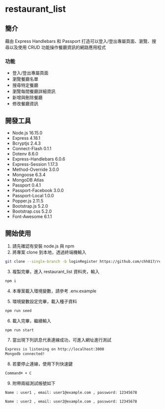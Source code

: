 # restaurant_list

## 簡介
藉由 Express Handlebars 和 Passport 打造可以登入/登出專屬頁面、瀏覽、搜尋以及使用 CRUD 功能操作餐廳資訊的網路應用程式

### 功能
- 登入/登出專屬頁面
- 瀏覽餐廳名單
- 搜尋特定餐廳
- 瀏覽每間餐廳詳細資訊
- 新增與刪除餐廳
- 修改餐廳資訊

## 開發工具
- Node.js 16.15.0
- Express 4.18.1
- Bcryptjs 2.4.3
- Connect-Flash 0.1.1
- Dotenv 8.6.0
- Express-Handlebars 6.0.6
- Express-Session 1.17.3
- Method-Override 3.0.0
- Mongoose 6.3.4
- MongoDB Atlas
- Passport 0.4.1
- Passport-Facebook 3.0.0
- Passport-Local 1.0.0
- Popper.js 2.11.5
- Bootstrap.js 5.2.0
- Bootstrap.css 5.2.0
- Font-Awesome 6.1.1

## 開始使用
1. 請先確認有安裝 node.js 與 npm
2. 將專案 clone 到本地，透過終端機輸入
```zsh
git clone --single-branch -b loginRegister https://github.com/chh817/restaurant_list.git
```
3. 複製完畢，進入 restaurant_list 資料夾，輸入
```zsh
npm i
```
4. 本專案載入環境變數，請參考 .env.example

5. 環境變數設定完畢，載入種子資料
```zsh
npm run seed
```
6. 載入完畢，繼續輸入
```zsh
npm run start
```
7. 當出現下列訊息代表連線成功，可進入網址進行測試
```zsh
Express is listening on http://localhost:3000
Mongodb connected!
```
8. 若要停止連線，使用下列快速鍵
```zsh
Command⌘ + C
```
9. 附帶兩組測試帳號如下
```zsh
Name : user1 , email: user1@example.com , password: 12345678

Name : user2 , email: user2@example.com , password: 12345678
```